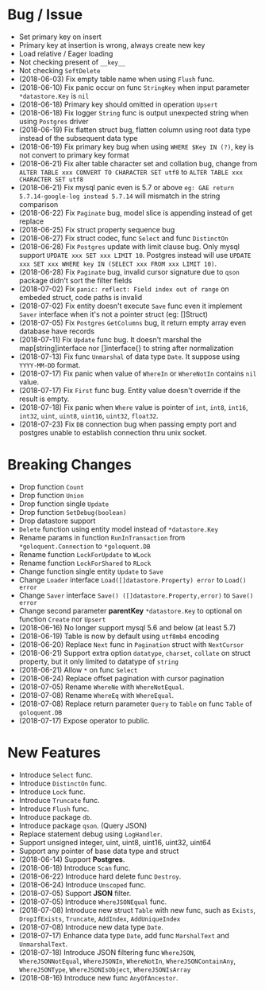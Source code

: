 # Bug / Issue

- Set primary key on insert
- Primary key at insertion is wrong, always create new key
- Load relative / Eager loading
- Not checking present of `__key__`
- Not checking `SoftDelete`
- (2018-06-03) Fix empty table name when using `Flush` func.
- (2018-06-10) Fix panic occur on func `StringKey` when input parameter `*datastore.Key` is `nil`
- (2018-06-18) Primary key should omitted in operation `Upsert`
- (2018-06-18) Fix logger `String` func is output unexpected string when using `Postgres` driver
- (2018-06-19) Fix flatten struct bug, flatten column using root data type instead of the subsequent data type
- (2018-06-19) Fix primary key bug when using `WHERE $Key IN (?)`, key is not convert to primary key format
- (2018-06-21) Fix alter table character set and collation bug, change from `ALTER TABLE xxx CONVERT TO CHARACTER SET utf8` to `ALTER TABLE xxx CHARACTER SET utf8`
- (2018-06-21) Fix mysql panic even is 5.7 or above `eg: GAE return 5.7.14-google-log instead 5.7.14` will mismatch in the string comparison
- (2018-06-22) Fix `Paginate` bug, model slice is appending instead of get replace
- (2018-06-25) Fix struct property sequence bug
- (2018-06-27) Fix struct codec, func `Select` and func `DistinctOn`
- (2018-06-28) Fix `Postgres` update with limit clause bug. Only mysql support `UPDATE xxx SET xxx LIMIT 10`. Postgres instead will use `UPDATE xxx SET xxx WHERE key IN (SELECT xxx FROM xxx LIMIT 10)`.
- (2018-06-28) Fix `Paginate` bug, invalid cursor signature due to `qson` package didn't sort the filter fields
- (2018-07-02) Fix `panic: reflect: Field index out of range` on embeded struct, code paths is invalid
- (2018-07-02) Fix entity doesn't execute `Save` func even it implement `Saver` interface when it's not a pointer struct (eg: []Struct)
- (2018-07-05) Fix `Postgres` `GetColumns` bug, it return empty array even database have records
- (2018-07-11) Fix `Update` func bug. It doesn't marshal the map[string]interface nor []interface{} to string after normalization
- (2018-07-13) Fix func `Unmarshal` of data type `Date`. It suppose using `YYYY-MM-DD` format.
- (2018-07-17) Fix panic when value of `WhereIn` or `WhereNotIn` contains `nil` value.
- (2018-07-17) Fix `First` func bug. Entity value doesn't override if the result is empty.
- (2018-07-18) Fix panic when `Where` value is pointer of `int`, `int8`, `int16`, `int32`, `uint`, `uint8`, `uint16`, `uint32`, `float32`.
- (2018-07-23) Fix `DB` connection bug when passing empty port and postgres unable to establish connection thru unix socket.

# Breaking Changes

- Drop function `Count`
- Drop function `Union`
- Drop function single `Update`
- Drop function `SetDebug(boolean)`
- Drop datastore support
- `Delete` function using entity model instead of `*datastore.Key`
- Rename params in function `RunInTransaction` from `*goloquent.Connection` to `*goloquent.DB`
- Rename function `LockForUpdate` to `WLock`
- Rename function `LockForShared` to `RLock`
- Change function single entity `Update` to `Save`
- Change `Loader` interface `Load([]datastore.Property) error` to `Load() error`
- Change `Saver` interface `Save() ([]datastore.Property,error)` to `Save() error`
- Change second parameter **parentKey** `*datastore.Key` to optional on function `Create` nor `Upsert`
- (2018-06-16) No longer support mysql 5.6 and below (at least 5.7)
- (2018-06-19) Table is now by default using `utf8mb4` encoding
- (2018-06-20) Replace `Next` func in `Pagination` struct with `NextCursor`
- (2018-06-21) Support extra option `datatype`, `charset`, `collate` on struct property, but it only limited to datatype of `string`
- (2018-06-21) Allow `*` on func `Select`
- (2018-06-24) Replace offset pagination with cursor pagination
- (2018-07-05) Rename `WhereNe` with `WhereNotEqual`.
- (2018-07-08) Rename `WhereEq` with `WhereEqual`.
- (2018-07-08) Replace return parameter `Query` to `Table` on func `Table` of `goloquent.DB`
- (2018-07-17) Expose operator to public.

# New Features

- Introduce `Select` func.
- Introduce `DistinctOn` func.
- Introduce `Lock` func.
- Introduce `Truncate` func.
- Introduce `Flush` func.
- Introduce package `db`.
- Introduce package `qson`. (Query JSON)
- Replace statement debug using `LogHandler`.
- Support unsigned integer, uint, uint8, uint16, uint32, uint64
- Support any pointer of base data type and struct
- (2018-06-14) Support **Postgres**.
- (2018-06-18) Introduce `Scan` func.
- (2018-06-22) Introduce hard delete func `Destroy`.
- (2018-06-24) Introduce `Unscoped` func.
- (2018-07-05) Support **JSON** filter.
- (2018-07-05) Introduce `WhereJSONEqual` func.
- (2018-07-08) Introduce new struct `Table` with new func, such as `Exists`, `DropIfExists`, `Truncate`, `AddIndex`, `AddUniqueIndex`
- (2018-07-08) Introduce new data type `Date`.
- (2018-07-17) Enhance data type `Date`, add func `MarshalText` and `UnmarshalText`.
- (2018-07-18) Introduce JSON filtering func `WhereJSON`, `WhereJSONNotEqual`, `WhereJSONIn`, `WhereNotIn`, `WhereJSONContainAny`, `WhereJSONType`, `WhereJSONIsObject`, `WhereJSONIsArray`
- (2018-08-16) Introduce new func `AnyOfAncestor`.
